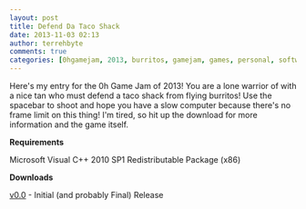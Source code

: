 ```yaml
---
layout: post
title: Defend Da Taco Shack
date: 2013-11-03 02:13
author: terrehbyte
comments: true
categories: [0hgamejam, 2013, burritos, gamejam, games, personal, software]
---
```

Here's my entry for the 0h Game Jam of 2013! You are a lone warrior of with a nice tan who must defend a taco shack from flying burritos! Use the spacebar to shoot and hope you have a slow computer because there's no frame limit on this thing! I'm tired, so hit up the download for more information and the game itself.
<p style="text-align:left;"><strong>Requirements</strong></p>
Microsoft Visual C++ 2010 SP1 Redistributable Package (x86)
<p style="text-align:left;"><strong>Downloads</strong></p>
<p style="text-align:left;"><a href="https://dl.dropboxusercontent.com/u/7545701/0hGameJam2013/DefendDaTacoShack%20-%20v0.0.zip" target="_blank">v0.0</a> - Initial (and probably Final) Release</p>
